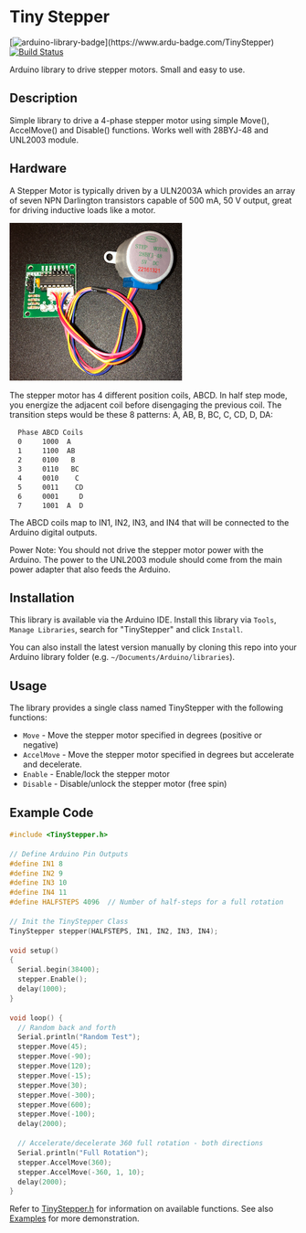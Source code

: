 # Tiny Stepper #

[![arduino-library-badge](https://www.ardu-badge.com/badge/TinyStepper.svg?)](https://www.ardu-badge.com/TinyStepper)
[![Build Status](https://travis-ci.org/jasonacox/TinyStepper.svg?branch=master)](https://travis-ci.org/jasonacox/TinyStepper)

Arduino library to drive stepper motors. Small and easy to use.

## Description ##

Simple library to drive a 4-phase stepper motor using simple Move(), AccelMove() and Disable() functions. Works well with 28BYJ-48 and UNL2003 module.

## Hardware ##

A Stepper Motor is typically driven by a ULN2003A which provides an array of seven NPN Darlington transistors capable of 500 mA, 50 V output, great for driving inductive loads like a motor.

![28BYJ-48](examples/Stepper28BYJ-48.png)

The stepper motor has 4 different position coils, ABCD.  In half step mode, you energize the adjacent coil before disengaging the previous coil.  The transition steps would be these 8 patterns: A, AB, B, BC, C, CD, D, DA:

```text
  Phase ABCD Coils
  0     1000  A
  1     1100  AB
  2     0100   B
  3     0110   BC
  4     0010    C
  5     0011    CD
  6     0001     D
  7     1001  A  D
```

The ABCD coils map to IN1, IN2, IN3, and IN4 that will be connected to the Arduino digital outputs.

Power Note: You should not drive the stepper motor power with the Arduino.  The power to the UNL2003 module should come from the main power adapter that also feeds the Arduino.

## Installation ##

This library is available via the Arduino IDE.  Install this library via `Tools`, `Manage Libraries`, search for "TinyStepper" and click `Install`.

You can also install the latest version manually by cloning this repo into your Arduino library folder (e.g. `~/Documents/Arduino/libraries`).  

## Usage ##

The library provides a single class named TinyStepper with the following functions:

* `Move` - Move the stepper motor specified in degrees (positive or negative)
* `AccelMove` - Move the stepper motor specified in degrees but accelerate and decelerate.
* `Enable` - Enable/lock the stepper motor 
* `Disable` - Disable/unlock the stepper motor (free spin)


## Example Code ##

```cpp
#include <TinyStepper.h>

// Define Arduino Pin Outputs
#define IN1 8
#define IN2 9
#define IN3 10
#define IN4 11
#define HALFSTEPS 4096  // Number of half-steps for a full rotation

// Init the TinyStepper Class
TinyStepper stepper(HALFSTEPS, IN1, IN2, IN3, IN4);

void setup()
{
  Serial.begin(38400);
  stepper.Enable();
  delay(1000);
}

void loop() {
  // Random back and forth
  Serial.println("Random Test");
  stepper.Move(45);
  stepper.Move(-90);
  stepper.Move(120);
  stepper.Move(-15);
  stepper.Move(30);
  stepper.Move(-300);
  stepper.Move(600);
  stepper.Move(-100);
  delay(2000);

  // Accelerate/decelerate 360 full rotation - both directions
  Serial.println("Full Rotation");
  stepper.AccelMove(360);
  stepper.AccelMove(-360, 1, 10);
  delay(2000);
}
```

Refer to [TinyStepper.h](src/TinyStepper.h) for information on available functions. See also [Examples](examples) for more demonstration.

